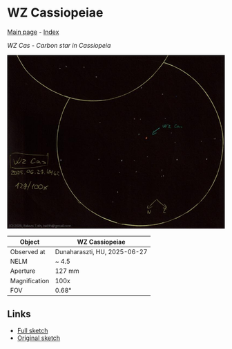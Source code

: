 # WZ Cassiopeiae

[Main page](../index.md) - [Index](../pages/obj_index.md)

_WZ Cas_ - _Carbon star in Cassiopeia_  

![WZ Cassiopeiae](../img/wz-cas-20250628.jpg)

Object | WZ Cassiopeiae
-|-
Observed at | Dunaharaszti, HU, 2025-06-27
NELM | ~ 4.5
Aperture | 127 mm
Magnification | 100x
FOV | 0.68°


## Links

- [Full sketch](../img/v-aql-wz-cas-20250628.jpg)
- [Original sketch](../scan/20250628_2.jpg)
